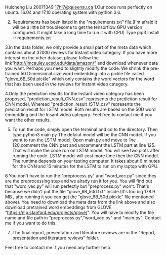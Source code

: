 Huicheng Liu 20071349 17hl7@queensu.ca
1.Our code runs perfectly on ubuntu 16.04 and 17.10 operating system with python 3.6.

2.  Requirements has been listed in the "requirements.txt" file.(I'm afraid it will be a little bit troublesome to get the tensorflow GPU version configured. It might take a long time to run it with CPU) Type    pip3 install -r requirements.txt 

3.In the data folder, we only provide a small part of the meta data which contains about 37000 reviews for Instant video category. If you have more interest on the other dataset please follow the link“http://jmcauley.ucsd.edu/data/amazon/” and download whenever data you want. Perhaps you need to slightly modify the code. We shrink the pre-trained 50 Dimensional size word embedding into a pickle file called "glove_6B_50d.pickle" which only contains the word vectors for the word that has been used in the reviews for Instant video category.

4.Only the prediction results for the Instant video category has been proposed, "prediction_result_CNN.csv" represents the prediction result for CNN model, Wheread "prediction_result_lSTM.csv" represents the prediction result for LSTM model. Both results are based on the 50D word embedding and the Insant video category. Feel free to contact me if you want the other results.

5. To run the code, simply open the terminal and cd to the directory. Then type
    python3 main.py
The defalut model will be the CNN model. If you want to run the LSTM model, Open main.py and move to line 120,comment the CNN part and uncomment the LSTM part at line 125. That will make the code run on LSTM model. You will see two plots after running the code. LSTM model will cost more time then the CNN model. 
The runtime depends on your testing computer. It takes about 6 minutes for the CNN and 15 minutes for the LSTM to run on my laptop with GPU.

6.You don't have to run the "preprocess.py" and "word_vec.py" since they are the preprocessing step and we alrady run it for you. You will find out that "word_vec.py" will run perfectly but "preprocess.py" won't. That's because we didn't put the file "glove_6B_50d.txt" inside.(It's too big 178.9 MB , afte running it you can get the "glove_6B_50d.pickle" file mentioned above). You need to download the meta data from the link above and also download pretrained word embeddings from GLOVE "https://nlp.stanford.edu/projects/glove/". You will have to modify the file name and file path in "preprocess.py","word_vec.py" and "main.py". Contact me if you want to do this.

7. The final report, presentation and literature reviews are in the "Report, presentation and literature reviews" folder.

Feel free to contact me if you need any further help.
